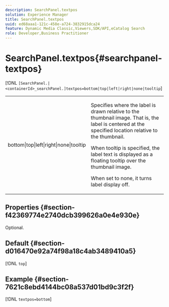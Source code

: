 ```yaml
---
description: SearchPanel.textpos
solution: Experience Manager
title: SearchPanel.textpos
uuid: ed68aaa1-121c-458e-a724-3832915dca24
feature: Dynamic Media Classic,Viewers,SDK/API,eCatalog Search
role: Developer,Business Practitioner
---
```


# SearchPanel.textpos{#searchpanel-textpos}

 [!DNL `[SearchPanel.|<containerId>_searchPanel.]textpos=bottom|top|left|right|none|tooltip`]

<table id="table_2B109D2F91E64B5382B31921C3780FA5"> 
 <tbody> 
  <tr> 
   <td colname="col1"> <p><span class="codeph"> bottom|top|left|right|none|tooltip</span> </p> </td> 
   <td colname="col2"> <p> Specifies where the label is drawn relative to the thumbnail image. That is, the label is centered at the specified location relative to the thumbnail. </p> <p>When <span class="codeph"> tooltip</span> is specified, the label text is displayed as a floating tooltip over the thumbnail image. </p> <p>When set to <span class="codeph"> none</span>, it turns label display off. </p> </td> 
  </tr> 
 </tbody> 
</table>

## Properties {#section-f42369774e2740dcb399626a0e4e930e}

Optional.

## Default {#section-d016470e92a74f98a18c4ab3489410a5}

[!DNL `top`]

## Example {#section-7621c8ebd4144bc08a537d01bd9c3f2f}

[!DNL `textpos=bottom`] 
